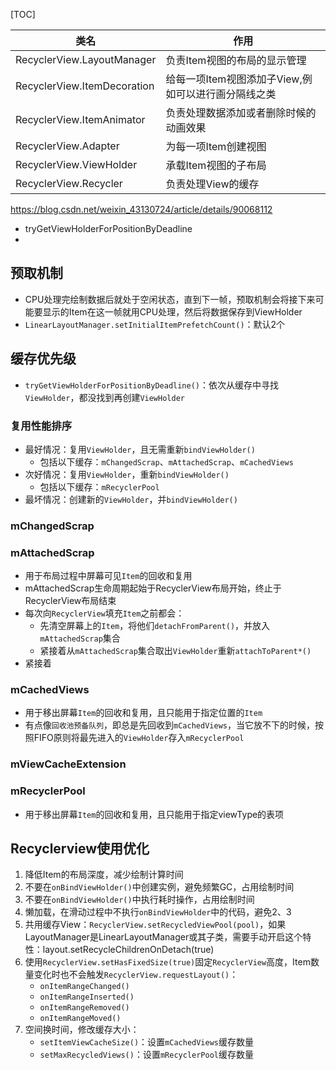 [TOC]

类名 | 作用
--- | ---
RecyclerView.LayoutManager | 负责Item视图的布局的显示管理
RecyclerView.ItemDecoration | 给每一项Item视图添加子View,例如可以进行画分隔线之类
RecyclerView.ItemAnimator | 负责处理数据添加或者删除时候的动画效果
RecyclerView.Adapter | 为每一项Item创建视图
RecyclerView.ViewHolder | 承载Item视图的子布局
RecyclerView.Recycler | 负责处理View的缓存

https://blog.csdn.net/weixin_43130724/article/details/90068112


* tryGetViewHolderForPositionByDeadline
* 

## 预取机制
* CPU处理完绘制数据后就处于空闲状态，直到下一帧，预取机制会将接下来可能要显示的Item在这一帧就用CPU处理，然后将数据保存到ViewHolder
* `LinearLayoutManager.setInitialItemPrefetchCount()`：默认2个


## 缓存优先级
* `tryGetViewHolderForPositionByDeadline()`：依次从缓存中寻找`ViewHolder`，都没找到再创建`ViewHolder`

### 复用性能排序
* 最好情况：复用`ViewHolder`，且无需重新`bindViewHolder()`
	* 包括以下缓存：`mChangedScrap`、`mAttachedScrap`、`mCachedViews`
* 次好情况：复用`ViewHolder`，重新`bindViewHolder()`
	* 包括以下缓存：`mRecyclerPool`
* 最坏情况：创建新的`ViewHolder`，并`bindViewHolder()`

### mChangedScrap
### mAttachedScrap
* 用于布局过程中屏幕可见`Item`的回收和复用
* mAttachedScrap生命周期起始于RecyclerView布局开始，终止于RecyclerView布局结束
* 每次向`RecyclerView`填充`Item`之前都会：
	* 先清空屏幕上的`Item`，将他们`detachFromParent()`，并放入`mAttachedScrap`集合
	* 紧接着从`mAttachedScrap`集合取出`ViewHolder`重新`attachToParent*()`
* 紧接着

### mCachedViews
* 用于移出屏幕`Item`的回收和复用，且只能用于指定位置的`Item`
* 有点像`回收池预备队列`，即总是先回收到`mCachedViews`，当它放不下的时候，按照FIFO原则将最先进入的`ViewHolder`存入`mRecyclerPool`

### mViewCacheExtension
### mRecyclerPool
* 用于移出屏幕`Item`的回收和复用，且只能用于指定viewType的表项

## Recyclerview使用优化
1. 降低Item的布局深度，减少绘制计算时间
2. 不要在`onBindViewHolder()`中创建实例，避免频繁GC，占用绘制时间
3. 不要在`onBindViewHolder()`中执行耗时操作，占用绘制时间
4. 懒加载，在滑动过程中不执行`onBindViewHolder`中的代码，避免2、3
5. 共用缓存View：`RecyclerView.setRecycledViewPool(pool)`，如果LayoutManager是LinearLayoutManager或其子类，需要手动开启这个特性：layout.setRecycleChildrenOnDetach(true)
6. 使用`RecyclerView.setHasFixedSize(true)`固定`RecyclerView`高度，Item数量变化时也不会触发`RecyclerView.requestLayout()`：
	* `onItemRangeChanged()`
	* `onItemRangeInserted()`
	* `onItemRangeRemoved()`
	* `onItemRangeMoved()`
7. 空间换时间，修改缓存大小：
	* `setItemViewCacheSize()`：设置`mCachedViews`缓存数量
	* `setMaxRecycledViews()`：设置`mRecyclerPool`缓存数量